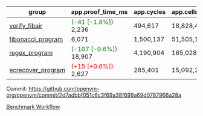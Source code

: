 | group | app.proof_time_ms | app.cycles | app.cells_used | leaf.proof_time_ms | leaf.cycles | leaf.cells_used |
| -- | -- | -- | -- | -- | -- | -- |
| [verify_fibair](https://github.com/openvm-org/openvm/blob/benchmark-results/benchmarks-pr/1242/verify_fibair-2d7adbbf051c6c3f69a38f699a69d0787966a28a.md) |<span style='color: green'>(-41 [-1.8%])</span> 2,236 |  494,617 |  18,828,474 |- | - | - |
| [fibonacci_program](https://github.com/openvm-org/openvm/blob/benchmark-results/benchmarks-pr/1242/fibonacci-2d7adbbf051c6c3f69a38f699a69d0787966a28a.md) | 6,071 |  1,500,137 |  51,505,102 |- | - | - |
| [regex_program](https://github.com/openvm-org/openvm/blob/benchmark-results/benchmarks-pr/1242/regex-2d7adbbf051c6c3f69a38f699a69d0787966a28a.md) |<span style='color: green'>(-107 [-0.6%])</span> 18,907 |  4,190,904 |  165,028,173 |- | - | - |
| [ecrecover_program](https://github.com/openvm-org/openvm/blob/benchmark-results/benchmarks-pr/1242/ecrecover-2d7adbbf051c6c3f69a38f699a69d0787966a28a.md) |<span style='color: red'>(+15 [+0.6%])</span> 2,627 |  285,401 |  15,092,297 |- | - | - |


Commit: https://github.com/openvm-org/openvm/commit/2d7adbbf051c6c3f69a38f699a69d0787966a28a

[Benchmark Workflow](https://github.com/openvm-org/openvm/actions/runs/12892700671)
